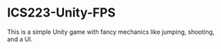 # ICS223-Unity-FPS

This is a simple Unity game with fancy mechanics like jumping, shooting, and a UI.  
